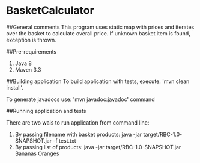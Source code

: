 # BasketCalculator

##General comments
This program uses static map with prices and iterates over the basket to calculate overall price.
If unknown basket item is found, exception is thrown.

##Pre-requirements

1. Java 8
2. Maven 3.3

##Building application
To build application with tests, execute: 'mvn clean install'.

To generate javadocs use: 'mvn javadoc:javadoc' command

##Running application and tests

There are two wais to run application from command line:
1. By passing filename with basket products: java -jar target/RBC-1.0-SNAPSHOT.jar -f test.txt
2. By passing list of products: java -jar target/RBC-1.0-SNAPSHOT.jar Bananas Oranges 
